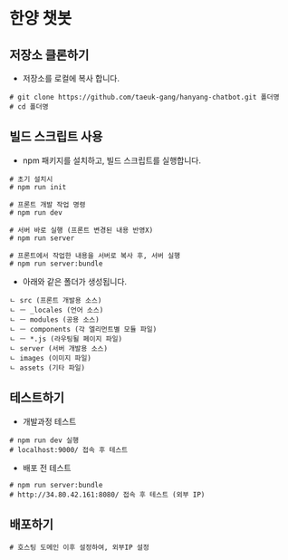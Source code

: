 # 한양 챗봇 

## 저장소 클론하기

* 저장소를 로컬에 복사 합니다.
```
# git clone https://github.com/taeuk-gang/hanyang-chatbot.git 폴더명
# cd 폴더명
```

## 빌드 스크립트 사용

* npm 패키지를 설치하고, 빌드 스크립트를 실행합니다.
```
# 초기 설치시
# npm run init

# 프론트 개발 작업 명령
# npm run dev

# 서버 바로 실행 (프론트 변경된 내용 반영X)
# npm run server

# 프론트에서 작업한 내용을 서버로 복사 후, 서버 실행
# npm run server:bundle
```

* 아래와 같은 폴더가 생성됩니다.
```
ㄴ src (프론트 개발용 소스)
ㄴ ㅡ _locales (언어 소스)
ㄴ ㅡ modules (공용 소스)
ㄴ ㅡ components (각 엘리먼트별 모듈 파일)
ㄴ ㅡ *.js (라우팅될 페이지 파일)
ㄴ server (서버 개발용 소스)
ㄴ images (이미지 파일)
ㄴ assets (기타 파일)
```

## 테스트하기

* 개발과정 테스트
```
# npm run dev 실행
# localhost:9000/ 접속 후 테스트
```

* 배포 전 테스트
```
# npm run server:bundle
# http://34.80.42.161:8080/ 접속 후 테스트 (외부 IP)
```

## 배포하기
```
# 호스팅 도메인 이후 설정하여, 외부IP 설정
```